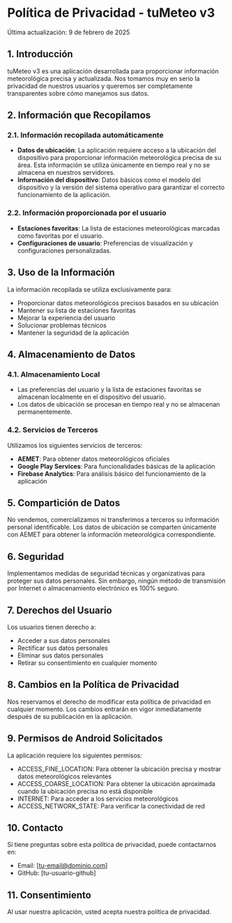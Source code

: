 # Política de Privacidad - tuMeteo v3

Última actualización: 9 de febrero de 2025

## 1. Introducción

tuMeteo v3 es una aplicación desarrollada para proporcionar información meteorológica precisa y actualizada. Nos tomamos muy en serio la privacidad de nuestros usuarios y queremos ser completamente transparentes sobre cómo manejamos sus datos.

## 2. Información que Recopilamos

### 2.1. Información recopilada automáticamente

- **Datos de ubicación**: La aplicación requiere acceso a la ubicación del dispositivo para proporcionar información meteorológica precisa de su área. Esta información se utiliza únicamente en tiempo real y no se almacena en nuestros servidores.
- **Información del dispositivo**: Datos básicos como el modelo del dispositivo y la versión del sistema operativo para garantizar el correcto funcionamiento de la aplicación.

### 2.2. Información proporcionada por el usuario

- **Estaciones favoritas**: La lista de estaciones meteorológicas marcadas como favoritas por el usuario.
- **Configuraciones de usuario**: Preferencias de visualización y configuraciones personalizadas.

## 3. Uso de la Información

La información recopilada se utiliza exclusivamente para:
- Proporcionar datos meteorológicos precisos basados en su ubicación
- Mantener su lista de estaciones favoritas
- Mejorar la experiencia del usuario
- Solucionar problemas técnicos
- Mantener la seguridad de la aplicación

## 4. Almacenamiento de Datos

### 4.1. Almacenamiento Local
- Las preferencias del usuario y la lista de estaciones favoritas se almacenan localmente en el dispositivo del usuario.
- Los datos de ubicación se procesan en tiempo real y no se almacenan permanentemente.

### 4.2. Servicios de Terceros
Utilizamos los siguientes servicios de terceros:
- **AEMET**: Para obtener datos meteorológicos oficiales
- **Google Play Services**: Para funcionalidades básicas de la aplicación
- **Firebase Analytics**: Para análisis básico del funcionamiento de la aplicación

## 5. Compartición de Datos

No vendemos, comercializamos ni transferimos a terceros su información personal identificable. Los datos de ubicación se comparten únicamente con AEMET para obtener la información meteorológica correspondiente.

## 6. Seguridad

Implementamos medidas de seguridad técnicas y organizativas para proteger sus datos personales. Sin embargo, ningún método de transmisión por Internet o almacenamiento electrónico es 100% seguro.

## 7. Derechos del Usuario

Los usuarios tienen derecho a:
- Acceder a sus datos personales
- Rectificar sus datos personales
- Eliminar sus datos personales
- Retirar su consentimiento en cualquier momento

## 8. Cambios en la Política de Privacidad

Nos reservamos el derecho de modificar esta política de privacidad en cualquier momento. Los cambios entrarán en vigor inmediatamente después de su publicación en la aplicación.

## 9. Permisos de Android Solicitados

La aplicación requiere los siguientes permisos:
- ACCESS_FINE_LOCATION: Para obtener la ubicación precisa y mostrar datos meteorológicos relevantes
- ACCESS_COARSE_LOCATION: Para obtener la ubicación aproximada cuando la ubicación precisa no está disponible
- INTERNET: Para acceder a los servicios meteorológicos
- ACCESS_NETWORK_STATE: Para verificar la conectividad de red

## 10. Contacto

Si tiene preguntas sobre esta política de privacidad, puede contactarnos en:
- Email: [tu-email@dominio.com]
- GitHub: [tu-usuario-github]

## 11. Consentimiento

Al usar nuestra aplicación, usted acepta nuestra política de privacidad.
